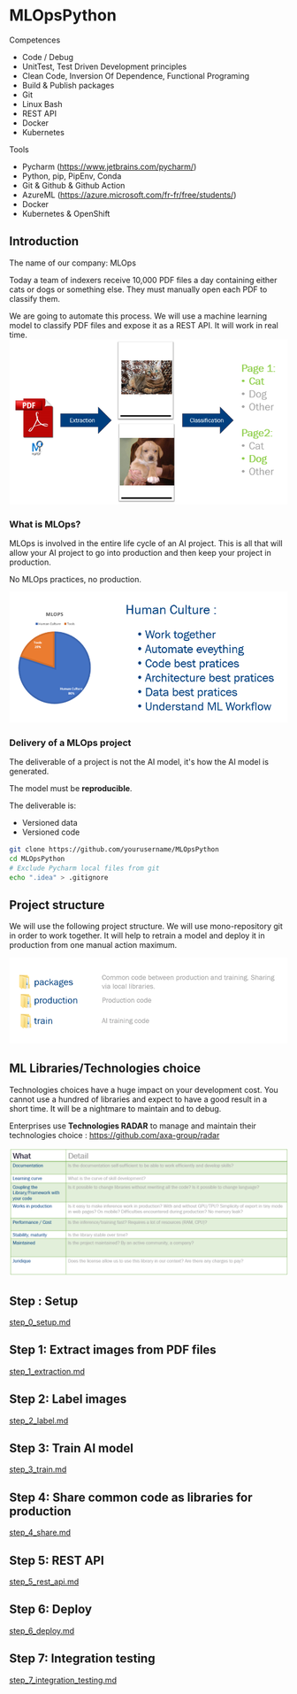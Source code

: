 # MLOpsPython

Competences
- Code / Debug
- UnitTest, Test Driven Development principles
- Clean Code, Inversion Of Dependence, Functional Programing
- Build & Publish packages
- Git
- Linux Bash
- REST API
- Docker
- Kubernetes

Tools
- Pycharm (https://www.jetbrains.com/pycharm/)
- Python, pip, PipEnv, Conda
- Git & Github & Github Action
- AzureML (https://azure.microsoft.com/fr-fr/free/students/)
- Docker
- Kubernetes & OpenShift

## Introduction

The name of our company: MLOps

Today a team of indexers receive 10,000 PDF files a day containing either cats or dogs or something else.
They must manually open each PDF to classify them.

We are going to automate this process. We will use a machine learning model to classify PDF files and expose it as a REST API. It will work in real time.
![project_workflow.png](documentation%2Fproject_workflow.png)

### What is MLOps?

MLOps is involved in the entire life cycle of an AI project. This is all that will allow your AI project to go into production and then keep your project in production.

No MLOps practices, no production.

![MLOps_is_more_about_human_culture.PNG](documentation%2FMLOps_is_more_about_human_culture.PNG)

### Delivery of a MLOps project

The deliverable of a project is not the AI model, it's how the AI model is generated.

The model must be **reproducible**.

The deliverable is:
- Versioned data
- Versioned code

```bash
git clone https://github.com/yourusername/MLOpsPython
cd MLOpsPython
# Exclude Pycharm local files from git
echo ".idea" > .gitignore 
```

## Project structure
We will use the following project structure. We will use mono-repository git in order to work together. It will help to retrain a model and deploy it in production from one manual action maximum.

![code_organization.PNG](documentation%2Fcode_organization.PNG)

## ML Libraries/Technologies choice

Technologies choices have a huge impact on your development cost.
You cannot use a hundred of libraries and expect to have a good result in a short time.
It will be a nightmare to maintain and to debug.

Enterprises use **Technologies RADAR** to manage and maintain their technologies choice :
https://github.com/axa-group/radar

![ml_libraries_choices.PNG](documentation%2Fml_libraries_choices.PNG)

## Step : Setup
[step_0_setup.md](step_0_setup.md)

## Step 1: Extract images from PDF files
[step_1_extraction.md](step_1_extraction.md)

## Step 2: Label images
[step_2_label.md](step_2_label.md)

## Step 3: Train AI model
[step_3_train.md](step_3_train.md)

## Step 4: Share common code as libraries for production
[step_4_share.md](step_4_share.md)

## Step 5: REST API
[step_5_rest_api.md](step_5_rest_api.md)

## Step 6: Deploy
[step_6_deploy.md](step_6_deploy.md)

## Step 7: Integration testing
[step_7_integration_testing.md](step_7_integration_testing.md)
